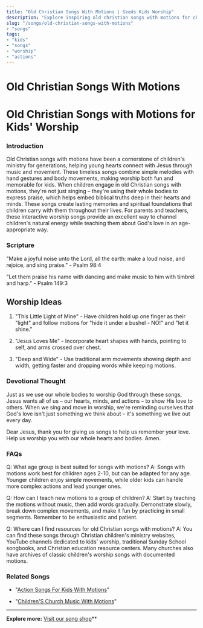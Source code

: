 ```yaml
---
title: "Old Christian Songs With Motions | Seeds Kids Worship"
description: "Explore inspiring old christian songs with motions for children's worship and faith development. Biblical music resources for families and ministry."
slug: "/songs/old-christian-songs-with-motions"
- "songs"
tags:
- "kids"
- "songs"
- "worship"
- "actions"
---
```


# Old Christian Songs With Motions

# Old Christian Songs with Motions for Kids' Worship

### Introduction
Old Christian songs with motions have been a cornerstone of children's ministry for generations, helping young hearts connect with Jesus through music and movement. These timeless songs combine simple melodies with hand gestures and body movements, making worship both fun and memorable for kids. When children engage in old Christian songs with motions, they're not just singing – they're using their whole bodies to express praise, which helps embed biblical truths deep in their hearts and minds. These songs create lasting memories and spiritual foundations that children carry with them throughout their lives. For parents and teachers, these interactive worship songs provide an excellent way to channel children's natural energy while teaching them about God's love in an age-appropriate way.

### Scripture
"Make a joyful noise unto the Lord, all the earth: make a loud noise, and rejoice, and sing praise." - Psalm 98:4

"Let them praise his name with dancing and make music to him with timbrel and harp." - Psalm 149:3

## Worship Ideas
1. "This Little Light of Mine" - Have children hold up one finger as their "light" and follow motions for "hide it under a bushel - NO!" and "let it shine."

2. "Jesus Loves Me" - Incorporate heart shapes with hands, pointing to self, and arms crossed over chest.

3. "Deep and Wide" - Use traditional arm movements showing depth and width, getting faster and dropping words while keeping motions.

### Devotional Thought
Just as we use our whole bodies to worship God through these songs, Jesus wants all of us – our hearts, minds, and actions – to show His love to others. When we sing and move in worship, we're reminding ourselves that God's love isn't just something we think about – it's something we live out every day.

Dear Jesus, thank you for giving us songs to help us remember your love. Help us worship you with our whole hearts and bodies. Amen.

### FAQs
Q: What age group is best suited for songs with motions?
A: Songs with motions work best for children ages 2-10, but can be adapted for any age. Younger children enjoy simple movements, while older kids can handle more complex actions and lead younger ones.

Q: How can I teach new motions to a group of children?
A: Start by teaching the motions without music, then add words gradually. Demonstrate slowly, break down complex movements, and make it fun by practicing in small segments. Remember to be enthusiastic and patient.

Q: Where can I find resources for old Christian songs with motions?
A: You can find these songs through Christian children's ministry websites, YouTube channels dedicated to kids' worship, traditional Sunday School songbooks, and Christian education resource centers. Many churches also have archives of classic children's worship songs with documented motions.

### Related Songs

- "[Action Songs For Kids With Motions](/songs/action-songs-for-kids-with-motions/)"

- "[Children'S Church Music With Motions](/songs/children-s-church-music-with-motions/)"

---

**Explore more:** [Visit our song shop](https://seedskidsworship.com/shop)**

<!-- Schema Markup -->
<script type="application/ld+json">
{
  "@context": "https://schema.org",
  "@type": "MusicRecording",
  "name": "Old Christian Songs With Motions",
  "byArtist": {
    "@type": "MusicGroup",
    "name": "Seeds Kids Worship"
  },
  "isFamilyFriendly": true,
  "url": "https://seedskidsworship.com/songs/old-christian-songs-with-motions/"
}
</script>